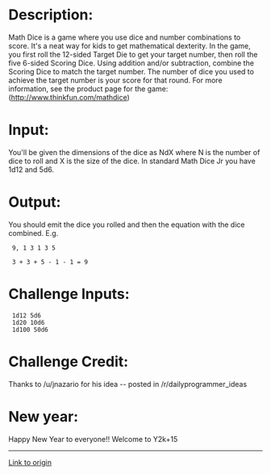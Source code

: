 # Description:

Math Dice is a game where you use dice and number combinations to score. It's a neat way for kids to get mathematical dexterity. In the game, you first roll the 12-sided Target Die to get your target number, then roll the five 6-sided Scoring Dice. Using addition and/or subtraction, combine the Scoring Dice to match the target number. The number of dice you used to achieve the target number is your score for that round. For more information, see the product page for the game: (http://www.thinkfun.com/mathdice)

# Input:

You'll be given the dimensions of the dice as NdX where N is the number of dice to roll and X is the size of the dice. In standard Math Dice Jr you have 1d12 and 5d6.

# Output:

You should emit the dice you rolled and then the equation with the dice combined. E.g.

     9, 1 3 1 3 5

     3 + 3 + 5 - 1 - 1 = 9

# Challenge Inputs:

     1d12 5d6
     1d20 10d6
     1d100 50d6

# Challenge Credit:

Thanks to /u/jnazario for his idea -- posted in /r/dailyprogrammer_ideas

# New year:

Happy New Year to everyone!! Welcome to Y2k+15

---

[Link to origin](https://www.reddit.com/r/dailyprogrammer/2qxrtk)